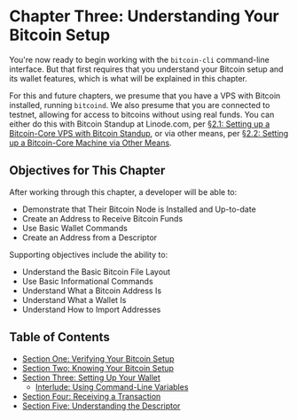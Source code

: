 # Chapter Three: Understanding Your Bitcoin Setup

You're now ready to begin working with the `bitcoin-cli` command-line interface. But that first requires that you understand your Bitcoin setup and its wallet features, which is what will be explained in this chapter.

For this and future chapters, we presume that you have a VPS with Bitcoin installed, running `bitcoind`. We also presume that you are connected to testnet, allowing for access to bitcoins without using real funds. You can either do this with Bitcoin Standup at Linode.com, per [§2.1: Setting up a Bitcoin-Core VPS with Bitcoin Standup](02_1_Setting_Up_a_Bitcoin-Core_VPS_with_StackScript.md), or via other means, per [§2.2: Setting up a Bitcoin-Core Machine via Other Means](02_2_Setting_Up_Bitcoin_Core_Other.md).

## Objectives for This Chapter

After working through this chapter, a developer will be able to:

   * Demonstrate that Their Bitcoin Node is Installed and Up-to-date
   * Create an Address to Receive Bitcoin Funds
   * Use Basic Wallet Commands
   * Create an Address from a Descriptor
   
Supporting objectives include the ability to:

   * Understand the Basic Bitcoin File Layout
   * Use Basic Informational Commands
   * Understand What a Bitcoin Address Is
   * Understand What a Wallet Is
   * Understand How to Import Addresses
   
## Table of Contents

* [Section One: Verifying Your Bitcoin Setup](03_1_Verifying_Your_Bitcoin_Setup.md)
* [Section Two: Knowing Your Bitcoin Setup](03_2_Knowing_Your_Bitcoin_Setup.md)
* [Section Three: Setting Up Your Wallet](03_3_Setting_Up_Your_Wallet.md)
   * [Interlude: Using Command-Line Variables](03_3__Interlude_Using_Command-Line_Variables.md)
* [Section Four: Receiving a Transaction](03_4_Receiving_a_Transaction.md)
* [Section Five: Understanding the Descriptor](03_5_Understanding_the_Descriptor.md)
